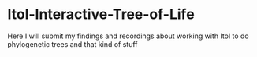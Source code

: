 # Itol-Interactive-Tree-of-Life
Here I will submit my findings and recordings about working with Itol to do phylogenetic trees and that kind of stuff
